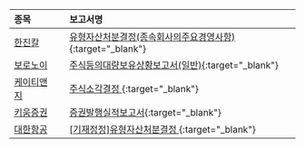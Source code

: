 | **종목** |      |**보고서명** |
| :------- | :--- |:----------- |
| [한진칼](/180640/#dart) | | [유형자산처분결정(종속회사의주요경영사항)              ](https://dart.fss.or.kr/dsaf001/main.do?rcpNo=20250923800349){:target="_blank"} |
| [보로노이](/310210/#dart) | | [주식등의대량보유상황보고서(일반)](https://dart.fss.or.kr/dsaf001/main.do?rcpNo=20250923000310){:target="_blank"} |
| [케이티앤지](/033780/#dart) | | [주식소각결정              ](https://dart.fss.or.kr/dsaf001/main.do?rcpNo=20250923800333){:target="_blank"} |
| [키움증권](/039490/#dart) | | [증권발행실적보고서](https://dart.fss.or.kr/dsaf001/main.do?rcpNo=20250923000302){:target="_blank"} |
| [대한항공](/003490/#dart) | | [[기재정정]유형자산처분결정              ](https://dart.fss.or.kr/dsaf001/main.do?rcpNo=20250923800331){:target="_blank"} |